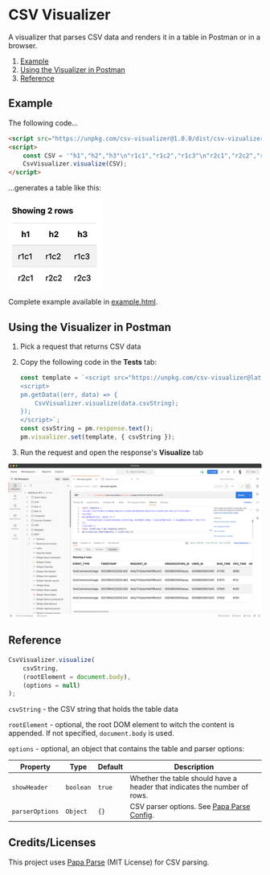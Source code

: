 # CSV Visualizer

A visualizer that parses CSV data and renders it in a table in Postman or in a browser.

1. [Example](#example)
1. [Using the Visualizer in Postman](#using-the-visualizer-in-postman)
1. [Reference](#reference)

## Example

The following code...

```html
<script src="https://unpkg.com/csv-visualizer@1.0.0/dist/csv-vizualizer.min.js"></script>
<script>
    const CSV = '"h1","h2","h3"\n"r1c1","r1c2","r1c3"\n"r2c1","r2c2","r2c3"';
    CsvVisualizer.visualize(CSV);
</script>
```

...generates a table like this:

![Standalone HTML table](./gfx/simple-table.png)

Complete example available in [example.html](example.html).

## Using the Visualizer in Postman

1. Pick a request that returns CSV data
1. Copy the following code in the **Tests** tab:

    ```js
    const template = `<script src="https://unpkg.com/csv-visualizer@latest/dist/csv-visualizer.min.js"></script>
    <script>
    pm.getData((err, data) => {
        CsvVisualizer.visualize(data.csvString);
    });
    </script>`;
    const csvString = pm.response.text();
    pm.visualizer.set(template, { csvString });
    ```

1. Run the request and open the response's **Visualize** tab

![Postman visualizer](./gfx/postman.png)

## Reference

```js
CsvVisualizer.visualize(
    csvString,
    (rootElement = document.body),
    (options = null)
);
```

`csvString` - the CSV string that holds the table data

`rootElement` - optional, the root DOM element to witch the content is appended. If not specified, `document.body` is used.

`options` - optional, an object that contains the table and parser options:

| Property        | Type      | Default | Description                                                                         |
| --------------- | --------- | ------- | ----------------------------------------------------------------------------------- |
| `showHeader`    | `boolean` | `true`  | Whether the table should have a header that indicates the number of rows.           |
| `parserOptions` | `Object`  | `{}`    | CSV parser options. See [Papa Parse Config](https://www.papaparse.com/docs#config). |

## Credits/Licenses

This project uses [Papa Parse](https://www.papaparse.com/) (MIT License) for CSV parsing.

